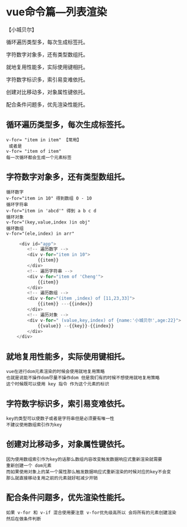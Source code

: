 # vue命令篇—列表渲染
【小城贝尔】

循环遍历类型多，每次生成标签托。

字符数字对象多，还有类型数组托。

就地复用性能多，实际使用键相托。

字符数字标识多，索引易变难依托。

创建对比移动多，对象属性键依托。

配合条件问题多，优先渲染性能托。

## 循环遍历类型多，每次生成标签托。
    v-for= "item in item" 【常用】
     或者是 
    v-for= "item of item"
    每一次循环都会生成一个元素标签
## 字符数字对象多，还有类型数组托。
    循环数字
    v-for="item in 10" 得到数组 0 - 10
    循环字符串
    v-for="item in 'abcd'" 得到 a b c d
    循环对象
    v-for="(key,value,index )in obj"
    循环数组 
    v-for="(ele,index) in arr"
```js
     <div id="app">
        <!-- 遍历数字 -->
        <div v-for="item in 10">
            {{item}}
        </div>
        <!-- 遍历字符串 -->
        <div v-for="item of 'Cheng'">
            {{item}}
        </div>
        <!-- 遍历数组 -->
        <div v-for="(item ,index) of [11,23,33]">
            {{item}} ---{{index}}
        </div>
        <!-- 遍历对象 -->
        <div v-for=" (value,key,index) of {name:'小城贝尔',age:22}">
            {{value}} --{{key}}-{{index}}
        </div>
    </div>
```
## 就地复用性能多，实际使用键相托。
    vue在进行dom元素渲染的时候会使用就地复用策略
    也就是说能不操作dom尽量不操作dom 但是我们有的时候不想使用就地复用策略
    这个时候既可以使用 key 指令 作为这个元素的标识
## 字符数字标识多，索引易变难依托。
    key的类型可以使数子或者是字符串但是必须要有唯一性
    不建议使用数组索引作为key
## 创建对比移动多，对象属性键依托。
    因为使用数组索引作为key的话那么数组内容改变触发数据响应式重新渲染就需要
    重新创建一个 dom元素 
    而如果使用对象上的某一个属性那么触发数据响应式重新渲染的时候对应的key不会变
    那么就直接移动复用之前的元素就好啦减少开销
## 配合条件问题多，优先渲染性能托。
    如果 v-for 和 v-if 混合使用要注意 v-for优先级高所以 会将所有的元素创建渲染
    然后在做条件判断